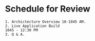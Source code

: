 # Schedule for Review
    1. Archictecture Overview 10-1045 AM.
    2. Live Application Build
    1045 - 12:30 PM
    3. Q & A. 

